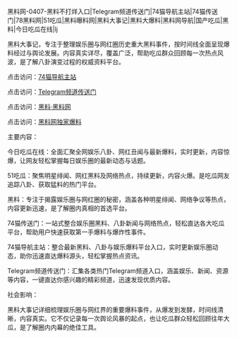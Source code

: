 #
黑料网-0407-黑料不打烊入口|Telegram频道传送门|74猫导航主站|74猫传送门|78黑料网|51吃瓜|黑料曝料网|黑料大事记|黑料大爆料|黑料网导航|国产吃瓜|黑料|今日吃瓜在线|lj

黑料大事记，专注于整理娱乐圈与网红圈历史重大黑料事件，按时间线全面呈现爆料经过与舆论发展。内容真实详尽，覆盖广泛，帮助吃瓜群众回顾每一次热点风波，是了解八卦演变过程的权威资料平台。


点击访问：<a href="https://74mao.com/">74猫导航主站</a>

点击访问：<a href="https://74mao.com/">Telegram频道传送门</a>

点击访问：<a href="https://gdas.pages.dev/">黑料·黑料网</a>

点击访问：<a href="https://sdfsh.pages.dev/">黑料网独家爆料</a>


主要内容：

今日吃瓜在线：全面汇聚全网娱乐八卦、网红丑闻与最新爆料，实时更新，内容惊爆，让网友轻松掌握每日娱乐圈的最新动态与话题。

51吃瓜：聚焦明星绯闻、网红黑料及网络热点，持续更新，内容火爆。是吃瓜网友追踪八卦、获取猛料的热门平台。

黑料：专注于揭露娱乐圈与网红圈的秘密，涵盖各种明星绯闻、网络争议等热点，内容更新迅速，是了解圈内真相的首选平台。

74猫传送门：一站式整合娱乐圈黑料、八卦新闻与网络热点，轻松直达各大吃瓜平台，帮助用户快速获取第一手爆料与爆炸性事件。

74猫导航主站：整合最新黑料、八卦与娱乐爆料平台入口，实时更新娱乐圈动态，助你迅速直达爆料源头，轻松掌握热点资讯。

Telegram频道传送门：汇集各类热门Telegram频道入口，涵盖娱乐、新闻、资源等内容，一键直达你感兴趣的精彩频道，迅速发现优质内容。

社会影响：

黑料大事记详细梳理娱乐圈与网红界的重要爆料事件，从爆发到发酵，时间线清晰，内容真实。它不仅记录每一次舆论风暴的起点，也让吃瓜群众轻松回顾往年大瓜，是了解圈内内幕的绝佳工具。

<span style="display:none;">[Canonical link](）</span>
